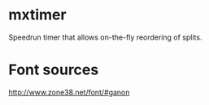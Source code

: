# mxtimer
Speedrun timer that allows on-the-fly reordering of splits.

# Font sources
http://www.zone38.net/font/#ganon
